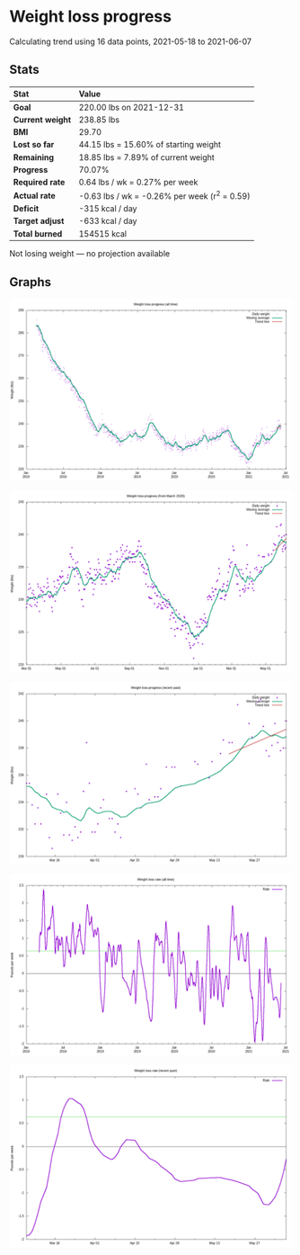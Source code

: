 # Weight loss progress

Calculating trend using 16 data points, 2021-05-18 to 2021-06-07

## Stats

Stat|Value
:-|:-
**Goal**|220.00 lbs on 2021-12-31
**Current weight**|238.85 lbs
**BMI**|29.70
**Lost so far**|44.15 lbs = 15.60% of starting weight
**Remaining**|18.85 lbs =  7.89% of current  weight
**Progress**|70.07%
**Required rate**|0.64 lbs / wk = 0.27% per week
**Actual rate**|-0.63 lbs / wk = -0.26% per week  (r<sup>2</sup> = 0.59)
**Deficit**|-315 kcal / day
**Target adjust**|-633 kcal / day
**Total burned**|154515 kcal

Not losing weight &mdash; no projection available

## Graphs

![](weight-graph-alltime.png)

![](weight-graph-covid.png)

![](weight-graph-recent.png)

![](rate-graph-alltime.png)

![](rate-graph-recent.png)
